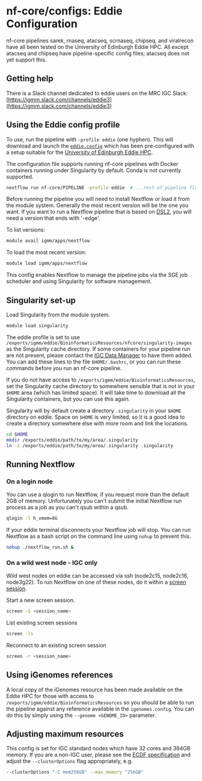 # nf-core/configs: Eddie Configuration

nf-core pipelines sarek, rnaseq, atacseq, scrnaseq, chipseq, and viralrecon have all been tested on the University of Edinburgh Eddie HPC. All except atacseq
and chipseq have pipeline-specific config files; atacseq does not yet support this.

## Getting help

There is a Slack channel dedicated to eddie users on the MRC IGC Slack: [https://igmm.slack.com/channels/eddie3](https://igmm.slack.com/channels/eddie3)

## Using the Eddie config profile

To use, run the pipeline with `-profile eddie` (one hyphen).
This will download and launch the [`eddie.config`](../conf/eddie.config) which has been pre-configured with a setup suitable for the [University of Edinburgh Eddie HPC](https://www.ed.ac.uk/information-services/research-support/research-computing/ecdf/high-performance-computing).

The configuration file supports running nf-core pipelines with Docker containers running under Singularity by default. Conda is not currently supported.

```bash
nextflow run nf-core/PIPELINE -profile eddie  # ...rest of pipeline flags
```

Before running the pipeline you will need to install Nextflow or load it from the module system. Generally the most recent version will be the one you want. If you want to run a Nextflow pipeline that is based on [DSL2](https://www.nextflow.io/docs/latest/dsl2.html), you will need a version that ends with '-edge'.

To list versions:

```bash
module avail igmm/apps/nextflow
```

To load the most recent version:

```bash
module load igmm/apps/nextflow
```

This config enables Nextflow to manage the pipeline jobs via the SGE job scheduler and using Singularity for software management.

## Singularity set-up

Load Singularity from the module system.

```bash
module load singularity
```

The eddie profile is set to use `/exports/igmm/eddie/BioinformaticsResources/nfcore/singularity-images` as the Singularity cache directory. If some containers for your pipeline run are not present, please contact the [IGC Data Manager](data.manager@igc.ed.ac.uk) to have them added. You can add these lines to the file `$HOME/.bashrc`, or you can run these commands before you run an nf-core pipeline.

If you do not have access to `/exports/igmm/eddie/BioinformaticsResources`, set the Singularity cache directory to somewhere sensible that is not in your `$HOME` area (which has limited space). It will take time to download all the Singularity containers, but you can use this again.

Singularity will by default create a directory `.singularity` in your `$HOME` directory on eddie. Space on `$HOME` is very limited, so it is a good idea to create a directory somewhere else with more room and link the locations.

```bash
cd $HOME
mkdir /exports/eddie/path/to/my/area/.singularity
ln -s /exports/eddie/path/to/my/area/.singularity .singularity
```

## Running Nextflow

### On a login node

You can use a qlogin to run Nextflow, if you request more than the default 2GB of memory. Unfortunately you can't submit the initial Nextflow run process as a job as you can't qsub within a qsub.

```bash
qlogin -l h_vmem=8G
```

If your eddie terminal disconnects your Nextflow job will stop. You can run Nextflow as a bash script on the command line using `nohup` to prevent this.

```bash
nohup ./nextflow_run.sh &
```

### On a wild west node - IGC only

Wild west nodes on eddie can be accessed via ssh (node2c15, node2c16, node3g22). To run Nextflow on one of these nodes, do it within a [screen session](https://linuxize.com/post/how-to-use-linux-screen/).

Start a new screen session.

```bash
screen -S <session_name>
```

List existing screen sessions

```bash
screen -ls
```

Reconnect to an existing screen session

```bash
screen -r <session_name>
```

## Using iGenomes references

A local copy of the iGenomes resource has been made available on the Eddie HPC for those with access to `/exports/igmm/eddie/BioinformaticsResources` so you should be able to run the pipeline against any reference available in the `igenomes.config`.
You can do this by simply using the `--genome <GENOME_ID>` parameter.

## Adjusting maximum resources

This config is set for IGC standard nodes which have 32 cores and 384GB memory. If you are a non-IGC user, please see the [ECDF specification](https://www.wiki.ed.ac.uk/display/ResearchServices/Memory+Specification) and adjust the `--clusterOptions` flag appropriately, e.g.

```bash
--clusterOptions "-C mem256GB" --max_memory "256GB"
```
